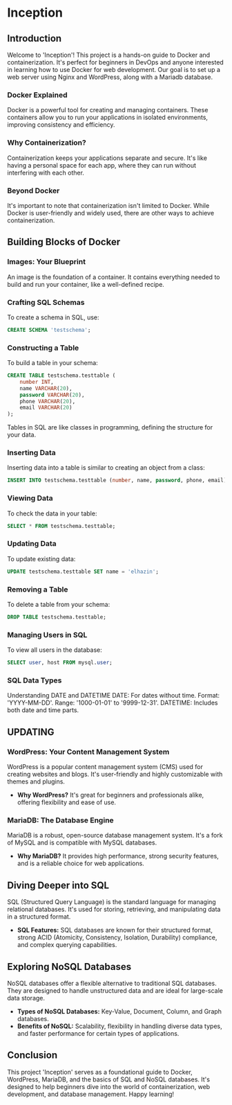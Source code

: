 # Inception

## Introduction
Welcome to 'Inception'! This project is a hands-on guide to Docker and containerization. It's perfect for beginners in DevOps and anyone interested in learning how to use Docker for web development. Our goal is to set up a web server using Nginx and WordPress, along with a Mariadb database.

### Docker Explained
Docker is a powerful tool for creating and managing containers. These containers allow you to run your applications in isolated environments, improving consistency and efficiency.

### Why Containerization?
Containerization keeps your applications separate and secure. It's like having a personal space for each app, where they can run without interfering with each other.

### Beyond Docker
It's important to note that containerization isn't limited to Docker. While Docker is user-friendly and widely used, there are other ways to achieve containerization.

## Building Blocks of Docker

### Images: Your Blueprint
An image is the foundation of a container. It contains everything needed to build and run your container, like a well-defined recipe.

### Crafting SQL Schemas
To create a schema in SQL, use:
```sql
CREATE SCHEMA 'testschema';
```

### Constructing a Table
To build a table in your schema:
```sql
CREATE TABLE testschema.testtable (
    number INT, 
    name VARCHAR(20),
    password VARCHAR(20),
    phone VARCHAR(20),
    email VARCHAR(20)
);
```
Tables in SQL are like classes in programming, defining the structure for your data.

### Inserting Data
Inserting data into a table is similar to creating an object from a class:
```sql
INSERT INTO testschema.testtable (number, name, password, phone, email) VALUES (1, 'elhazin', 'hackme', '0606060606', 'hellome@gmail.com');
```

### Viewing Data
To check the data in your table:
```sql
SELECT * FROM testschema.testtable;
```

### Updating Data
To update existing data:
```sql
UPDATE testschema.testtable SET name = 'elhazin';
```
### Removing a Table
To delete a table from your schema:
```sql
DROP TABLE testschema.testtable;
```
### Managing Users in SQL
To view all users in the database:
```sql
SELECT user, host FROM mysql.user;
```

### SQL Data Types
Understanding DATE and DATETIME
DATE: For dates without time. Format: 'YYYY-MM-DD'. Range: '1000-01-01' to '9999-12-31'.
DATETIME: Includes both date and time parts.


## UPDATING

### WordPress: Your Content Management System
WordPress is a popular content management system (CMS) used for creating websites and blogs. It's user-friendly and highly customizable with themes and plugins.

- **Why WordPress?** It's great for beginners and professionals alike, offering flexibility and ease of use.

### MariaDB: The Database Engine
MariaDB is a robust, open-source database management system. It's a fork of MySQL and is compatible with MySQL databases.

- **Why MariaDB?** It provides high performance, strong security features, and is a reliable choice for web applications.

## Diving Deeper into SQL

SQL (Structured Query Language) is the standard language for managing relational databases. It's used for storing, retrieving, and manipulating data in a structured format.

- **SQL Features:** SQL databases are known for their structured format, strong ACID (Atomicity, Consistency, Isolation, Durability) compliance, and complex querying capabilities.

## Exploring NoSQL Databases

NoSQL databases offer a flexible alternative to traditional SQL databases. They are designed to handle unstructured data and are ideal for large-scale data storage.

- **Types of NoSQL Databases:** Key-Value, Document, Column, and Graph databases.
- **Benefits of NoSQL:** Scalability, flexibility in handling diverse data types, and faster performance for certain types of applications.

## Conclusion

This project 'Inception' serves as a foundational guide to Docker, WordPress, MariaDB, and the basics of SQL and NoSQL databases. It's designed to help beginners dive into the world of containerization, web development, and database management. Happy learning!









